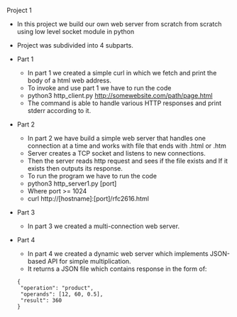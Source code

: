 Project 1

- In this project we build our own web server from scratch from scratch using low level socket module in python
- Project was subdivided into 4 subparts.
- Part 1
  - In part 1 we created a simple curl in which we fetch and print the body of a html web address.
  - To invoke and use part 1 we have to run the code 
  - python3 http_client.py http://somewebsite.com/path/page.html
  - The command is able to handle various HTTP responses and print stderr according to it.
- Part 2
  - In part 2 we have build a simple web server that handles one connection at a time and works with file that ends with .html or .htm
  - Server creates a TCP socket and listens to new connections.
  - Then the server reads http request and sees if the file exists and If it exists then outputs its response.
  - To run the program we have to run the code
  - python3 http_server1.py [port]
  - Where port >= 1024
  - curl http://[hostname]:[port]/rfc2616.html

- Part 3
  - In part 3 we created a multi-connection web server.
- Part 4
  - In part 4 we created a dynamic web server which implements JSON-based API for simple multiplication.
  - It returns a JSON file which contains response in the form of:
  ```
  {
   "operation": "product",
   "operands": [12, 60, 0.5],
   "result": 360
  }
  ```
